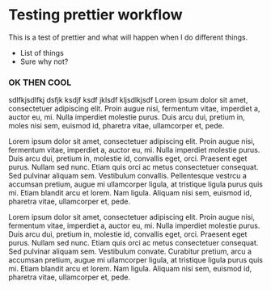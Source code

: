 # Testing prettier workflow



This is a test of prettier and what will happen when I do different things.

  - List of things
  - Sure why not?




### OK THEN COOL

sdlfkjsdlfkj dsfjk ksdjf ksdf jklsdf kljsdlkjsdf
Lorem ipsum dolor sit amet, consectetuer adipiscing elit. Proin augue nisi, fermentum vitae, imperdiet a, auctor eu, mi. Nulla imperdiet molestie purus. Duis arcu dui, pretium in, moles nisi sem, euismod id, pharetra vitae, ullamcorper et, pede.

Lorem ipsum dolor sit amet, consectetuer adipiscing elit. Proin augue nisi, fermentum vitae, imperdiet a, auctor eu, mi. Nulla imperdiet molestie purus. Duis arcu dui, pretium in, molestie id, convallis eget, orci. Praesent eget purus. Nullam sed nunc. Etiam quis orci ac metus consectetuer consequat. Sed pulvinar aliquam sem. Vestibulum convallis. Pellentesque vestrcu a accumsan pretium, augue mi ullamcorper ligula, at tristique ligula purus quis mi. Etiam blandit arcu et lorem. Nam ligula. Aliquam nisi sem, euismod id, pharetra vitae, ullamcorper et, pede.


Lorem ipsum dolor sit amet, consectetuer adipiscing elit. Proin augue nisi, fermentum vitae, imperdiet a, auctor eu, mi. Nulla imperdiet molestie purus. Duis arcu dui, pretium in, molestie id, convallis eget, orci. Praesent eget purus. Nullam sed nunc. Etiam quis orci ac metus consectetuer consequat. Sed pulvinar aliquam sem. Vestibulum convate. Curabitur pretium, arcu a accumsan pretium, augue mi ullamcorper ligula, at tristique ligula purus quis mi. Etiam blandit arcu et lorem. Nam ligula. Aliquam nisi sem, euismod id, pharetra vitae, ullamcorper et, pede.